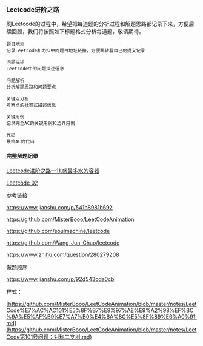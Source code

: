 ### Leetcode进阶之路

刷Leetcode的过程中，希望把每道题的分析过程和解题思路都记录下来，方便后续回顾，我们将按照如下标题格式分析每道题，敬请期待。

```
题目地址
记录Leetcode和力扣中的题目地址链接，方便跳转看自己的提交记录

问题描述
Leetcode中的问题描述信息

问题解析
分析解题思路和问题要点

关键点分析
考察点的标签式描述信息

关键用例
记录完全AC的关键用例和边界用例

代码
最终AC的代码
```

#### 完整解题记录

[Leetcode进阶之路—11.盛最多水的容器](Algorithm/Leetcode/Leetcode进阶之路—11.盛最多水的容器.md)

[Leetcode 02](Algorithm/Leetcode/)











































参考链接

https://www.jianshu.com/p/541b8981b692

https://github.com/MisterBooo/LeetCodeAnimation

https://github.com/soulmachine/leetcode

https://github.com/Wang-Jun-Chao/leetcode

https://www.zhihu.com/question/280279208



做题顺序

https://www.jianshu.com/p/92d543cda0cb

样式：

[https://github.com/MisterBooo/LeetCodeAnimation/blob/master/notes/LeetCode%E7%AC%AC101%E5%8F%B7%E9%97%AE%E9%A2%98%EF%BC%9A%E5%AF%B9%E7%A7%B0%E4%BA%8C%E5%8F%89%E6%A0%91.md](https://github.com/MisterBooo/LeetCodeAnimation/blob/master/notes/LeetCode第101号问题：对称二叉树.md)